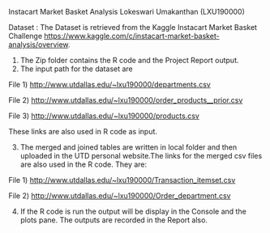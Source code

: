 Instacart Market Basket Analysis                  Lokeswari Umakanthan (LXU190000)

Dataset : The Dataset is retrieved from the Kaggle Instacart Market Basket Challenge https://www.kaggle.com/c/instacart-market-basket-analysis/overview.

1. The Zip folder contains the R code and the Project Report output.
2. The input path for the dataset are

File 1) http://www.utdallas.edu/~lxu190000/departments.csv

File 2) http://www.utdallas.edu/~lxu190000/order_products__prior.csv

File 3) http://www.utdallas.edu/~lxu190000/products.csv

These links are also used in R code as input.

3. The merged and joined tables are written in local folder and then uploaded in the UTD personal website.The links for the merged csv files are also used in the R code. They are:

File 1) http://www.utdallas.edu/~lxu190000/Transaction_itemset.csv

File 2) http://www.utdallas.edu/~lxu190000/Order_department.csv

4. If the R code is run the output will be display in the Console and the plots pane. The outputs are recorded in the Report also.
